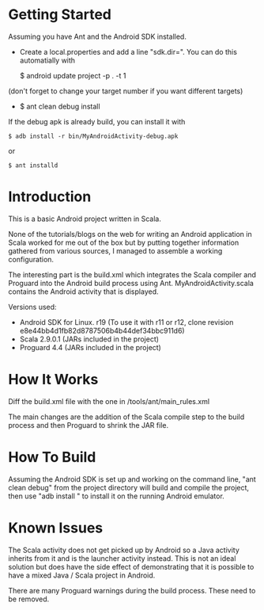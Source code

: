 Getting Started
============
Assuming you have Ant and the Android SDK installed.

 * Create a local.properties and add a line "sdk.dir=<path to your sdk folder>". You can do this automatially with

    $ android update project -p . -t 1

 (don't forget to change your target number if you want different targets)

 * $ ant clean debug install

If the debug apk is already build, you can install it with 

    $ adb install -r bin/MyAndroidActivity-debug.apk

or 

    $ ant installd

Introduction
============

This is a basic Android project written in Scala.

None of the tutorials/blogs on the web for writing an Android application in Scala worked for me out of the
box but by putting together information gathered from various sources, I managed to assemble a working configuration.

The interesting part is the build.xml which integrates the Scala compiler and Proguard into the Android build process using Ant.
MyAndroidActivity.scala contains the Android activity that is displayed. 

Versions used:

- Android SDK for Linux. r19 (To use it with r11 or r12, clone revision e8e44bb4d1fb82d8787506b4b44def34bbc911d6)
- Scala 2.9.0.1 (JARs included in the project)
- Proguard 4.4  (JARs included in the project)

How It Works
============

Diff the build.xml file with the one in <path to Android SDK>/tools/ant/main_rules.xml

The main changes are the addition of the Scala compile step to the build process and then Proguard to shrink the JAR file.

How To Build
============

Assuming the Android SDK is set up and working on the command line,
"ant clean debug" from the project directory will build and compile the project, then use "adb install <path to built APK file>" to install it on the running Android emulator.

Known Issues
============

The Scala activity does not get picked up by Android so a Java activity inherits from it and is the launcher activity instead.
This is not an ideal solution but does have the side effect of demonstrating that it is possible to have a mixed Java / Scala project in Android.

There are many Proguard warnings during the build process. These need to be removed.
